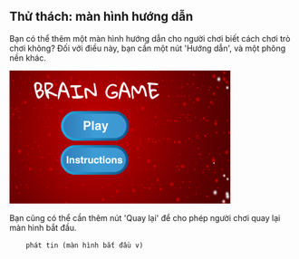 ## Thử thách: màn hình hướng dẫn

Bạn có thể thêm một màn hình hướng dẫn cho người chơi biết cách chơi trò chơi không? Đối với điều này, bạn cần một nút 'Hướng dẫn', và một phông nền khác.

![ảnh chụp màn hình](images/brain-instructions.png)

Bạn cũng có thể cần thêm nút 'Quay lại' để cho phép người chơi quay lại màn hình bắt đầu.

```blocks3
    phát tin (màn hình bắt đầu v)
```